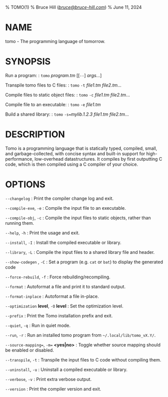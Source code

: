 % TOMO(1)
% Bruce Hill (*bruce@bruce-hill.com*)
% June 11, 2024

# NAME

tomo - The programming language of tomorrow.

# SYNOPSIS

Run a program:
: `tomo` *program.tm* \[\[`--`\] *args...*\]

Transpile tomo files to C files:
: `tomo` `-t` *file1.tm* *file2.tm*...

Compile files to static object files:
: `tomo` `-c` *file1.tm* *file2.tm*...

Compile file to an executable:
: `tomo` `-e` *file1.tm*

Build a shared library:
: `tomo` `-s=`*mylib.1.2.3* *file1.tm* *file2.tm*...

# DESCRIPTION

Tomo is a programming language that is statically typed, compiled, small, and
garbage-collected, with concise syntax and built-in support for
high-performance, low-overhead datastructures. It compiles by first outputting
C code, which is then compiled using a C compiler of your choice.

# OPTIONS

`--changelog`
: Print the compiler change log and exit.

`--compile-exe`, `-e`
: Compile the input file to an executable.

`--compile-obj`, `-c`
: Compile the input files to static objects, rather than running them.

`--help`, `-h`
: Print the usage and exit.

`--install`, `-I`
: Install the compiled executable or library.

`--library`, `-L`
: Compile the input files to a shared library file and header.

`--show-codegen` *<program>*, `-C` *<program>*
: Set a program (e.g. `cat` or `bat`) to display the generated code

`--force-rebuild`, `-f`
: Force rebuilding/recompiling.

`--format`
: Autoformat a file and print it to standard output.

`--format-inplace`
: Autoformat a file in-place.

`--optimization` **level**, `-O` **level**
: Set the optimization level.

`--prefix`
: Print the Tomo installation prefix and exit.

`--quiet`, `-q`
: Run in quiet mode.

`--run`, `-r`
: Run an installed tomo program from `~/.local/lib/tomo_vX.Y/`.

`--source-mapping=`, `-m=` **<yes|no>**
: Toggle whether source mapping should be enabled or disabled.

`--transpile`, `-t`
: Transpile the input files to C code without compiling them.

`--uninstall`, `-u`
: Uninstall a compiled executable or library.

`--verbose`, `-v`
: Print extra verbose output.

`--version`
: Print the compiler version and exit.
